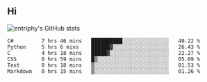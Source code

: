 ## Hi
![entriphy's GitHub stats](https://github-readme-stats.vercel.app/api?username=entriphy&show_icons=true&title_color=2196F3&bg_color=212121&text_color=FAFAFA&hide_border=true)
<!--START_SECTION:waka-->

```text
C#         7 hrs 46 mins   ██████████░░░░░░░░░░░░░░░   40.22 %
Python     5 hrs 6 mins    ██████▓░░░░░░░░░░░░░░░░░░   26.43 %
C          4 hrs 18 mins   █████▓░░░░░░░░░░░░░░░░░░░   22.27 %
CSS        0 hrs 59 mins   █▒░░░░░░░░░░░░░░░░░░░░░░░   05.09 %
Text       0 hrs 18 mins   ▒░░░░░░░░░░░░░░░░░░░░░░░░   01.53 %
Markdown   0 hrs 15 mins   ▒░░░░░░░░░░░░░░░░░░░░░░░░   01.26 %
```

<!--END_SECTION:waka-->
